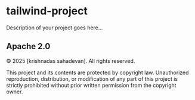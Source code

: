 # tailwind-project

Description of your project goes here...

## Apache 2.0

© 2025 [krishnadas sahadevan]. All rights reserved.

This project and its contents are protected by copyright law. Unauthorized reproduction, distribution, or modification of any part of this project is strictly prohibited without prior written permission from the copyright owner.

